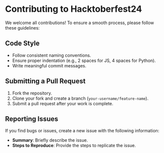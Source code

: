 # Contributing to Hacktoberfest24

We welcome all contributions! To ensure a smooth process, please follow these guidelines:

## Code Style
- Follow consistent naming conventions.
- Ensure proper indentation (e.g., 2 spaces for JS, 4 spaces for Python).
- Write meaningful commit messages.

## Submitting a Pull Request
1. Fork the repository.
2. Clone your fork and create a branch (`your-username/feature-name`).
3. Submit a pull request after your work is complete.

## Reporting Issues
If you find bugs or issues, create a new issue with the following information:
- **Summary**: Briefly describe the issue.
- **Steps to Reproduce**: Provide the steps to replicate the issue.
